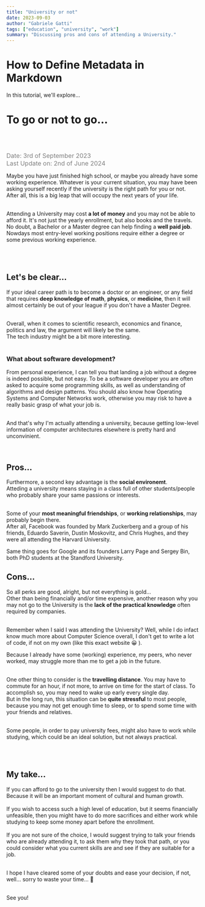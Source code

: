 ```yaml
---
title: "University or not"
date: 2023-09-03
author: "Gabriele Gatti"
tags: ["education", "university", "work"]
summary: "Discussing pros and cons of attending a University."
---
```


# How to Define Metadata in Markdown

In this tutorial, we'll explore...


# To go or not to go...
<br /><br />

<span class="date"> Date: 3rd of September 2023 </span>
<br />
<span class="date">Last Update on: 2nd of June 2024</span><br />

Maybe you have just finished high school, or maybe you already have some working experience. Whatever is your current situation, you may have been asking yourself recently if the university is the right path for you or not. After all, this is a big leap that will occupy the next years of your life.<br /><br />

Attending a University may cost **a lot of money** and you may not be able to afford it. It's not just the yearly enrollment, but also books and the travels.<br />
No doubt, a Bachelor or a Master degree can help finding a **well paid job**. Nowdays most entry-level working positions require either a degree or some previous working experience. 

<br /><br />

## Let's be clear...
If your ideal career path is to become a doctor or an engineer, or any field that requires **deep knowledge of math**, **physics**, or **medicine**, then it will almost certainly be out of your league if you don't have a Master Degree.<br /><br />

Overall, when it comes to scientific research, economics and finance, politics and law, the argument will likely be the same.<br />
The tech industry might be a bit more interesting.<br /><br />

### What about software development?

From personal experience, I can tell you that landing a job without a degree is indeed possible, but not easy. To be a software developer you are often asked to acquire some programming skills, as well as understanding of algorithms and design patterns. You should also know how Operating Systems and Computer Networks work, otherwise you may risk to have a really basic grasp of what your job is.<br /><br />

And that's why I'm actually attending a university, because getting low-level information of computer architectures elsewhere is pretty hard and unconvinient.

<br />

## Pros...
Furthermore, a second key advantage is the **social environemt**.<br />
Atteding a university means staying in a class full of other students/people who probably share your same passions or interests.<br /><br />

Some of your **most meaningful friendships**, or **working relationships**, may probably begin there.<br />
After all, Facebook was founded by Mark Zuckerberg and a group of his friends, Eduardo Saverin, Dustin Moskovitz, and Chris Hughes, and they were all attending the Harvard University.<br />

Same thing goes for Google and its founders Larry Page and Sergey Bin, both PhD students at the Standford University.

## Cons...
So all perks are good, alright, but not everything is gold...<br />
Other than being financially and/or time expensive, another reason why you may not go to the University is the **lack of the practical knowledge** often required by companies.<br /><br />

Remember when I said I was attending the University? Well, while I do infact know much more about Computer Science overall, I don't get to write a lot of code, if not on my own (like this exact website 😀 ).<br />

Because I already have some (working) experience, my peers, who never worked, may struggle more than me to get a job in the future.<br /><br />

One other thing to consider is the **travelling distance**. You may have to commute for an hour, if not more, to arrive on time for the start of class. To accomplish so, you may need to wake up early every single day.<br />
But in the long run, this situation can be **quite stressful** to most people, because you may not get enough time to sleep, or to spend some time with your friends and relatives.<br /><br />

Some people, in order to pay university fees, might also have to work while studying, which could be an ideal solution, but not always practical.

<br /><br />

## My take...
If you can afford to go to the university then I would suggest to do that. Because it will be an important moment of cultural and human growth.<br /><br />
If you wish to access such a high level of education, but it seems financially unfeasible, then you might have to do more sacrifices and either work while studying to keep some money apart before the enrollment. 
<br /><br />
If you are not sure of the choice, I would suggest trying to talk your friends who are already attending it, to ask them why they took that path, or you could consider what you current skills are and see if they are suitable for a job.<br /><br />

I hope I have cleared some of your doubts and ease your decision, if not, well... sorry to waste your time... 😬<br /><br />

See you!
<br />


<style>
.date {
    color: grey;
    font-size: 16px
}
</style>
